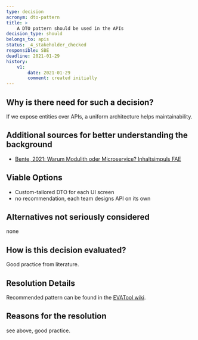 ```yaml
---
type: decision
acronym: dto-pattern
title: >
    A DTO pattern should be used in the APIs
decision_type: should
belongs_to: apis
status: _4_stakeholder_checked
responsible: SBE
deadline: 2021-01-29
history:
    v1:
        date: 2021-01-29
        comment: created initially
---
```


## Why is there need for such a decision?

If we expose entities over APIs, a uniform architecture helps maintainability.  

## Additional sources for better understanding the background

* [Bente, 2021: Warum Modulith oder Microservice? Inhaltsimpuls FAE](https://ilias.th-koeln.de/goto.php?target=file_1800076_download&client_id=ILIAS_FH_Koeln)

## Viable Options

* Custom-tailored DTO for each UI screen
* no recommendation, each team designs API on its own 


## Alternatives not seriously considered

none


## How is this decision evaluated?

Good practice from literature.

 
## Resolution Details

Recommended pattern can be found in the [EVATool wiki](https://github.com/EVATool/evatool-backend/wiki/APIs).

## Reasons for the resolution

see above, good practice. 



